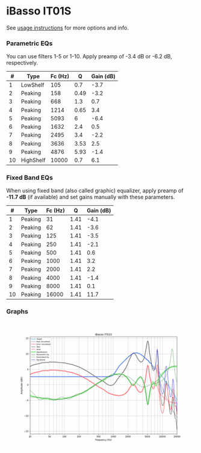 # iBasso IT01S
See [usage instructions](https://github.com/jaakkopasanen/AutoEq#usage) for more options and info.

### Parametric EQs
You can use filters 1-5 or 1-10. Apply preamp of -3.4 dB or -6.2 dB, respectively.

|   # | Type      |   Fc (Hz) |    Q |   Gain (dB) |
|-----|-----------|-----------|------|-------------|
|   1 | LowShelf  |       105 | 0.7  |        -3.7 |
|   2 | Peaking   |       158 | 0.49 |        -3.2 |
|   3 | Peaking   |       668 | 1.3  |         0.7 |
|   4 | Peaking   |      1214 | 0.65 |         3.4 |
|   5 | Peaking   |      5093 | 6    |        -6.4 |
|   6 | Peaking   |      1632 | 2.4  |         0.5 |
|   7 | Peaking   |      2495 | 3.4  |        -2.2 |
|   8 | Peaking   |      3636 | 3.53 |         2.5 |
|   9 | Peaking   |      4876 | 5.93 |        -1.4 |
|  10 | HighShelf |     10000 | 0.7  |         6.1 |

### Fixed Band EQs
When using fixed band (also called graphic) equalizer, apply preamp of **-11.7 dB** (if available) and set gains manually with these parameters.

|   # | Type    |   Fc (Hz) |    Q |   Gain (dB) |
|-----|---------|-----------|------|-------------|
|   1 | Peaking |        31 | 1.41 |        -4.1 |
|   2 | Peaking |        62 | 1.41 |        -3.6 |
|   3 | Peaking |       125 | 1.41 |        -3.5 |
|   4 | Peaking |       250 | 1.41 |        -2.1 |
|   5 | Peaking |       500 | 1.41 |         0.6 |
|   6 | Peaking |      1000 | 1.41 |         3.2 |
|   7 | Peaking |      2000 | 1.41 |         2.2 |
|   8 | Peaking |      4000 | 1.41 |        -1.4 |
|   9 | Peaking |      8000 | 1.41 |         0.1 |
|  10 | Peaking |     16000 | 1.41 |        11.7 |

### Graphs
![](./iBasso%20IT01S.png)
